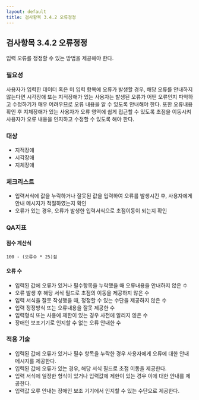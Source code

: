 ```yaml
---
layout: default
title: 검사항목 3.4.2 오류정정
---
```


## 검사항목 3.4.2 오류정정
입력 오류를 정정할 수 있는 방법을 제공해야 한다.

### 필요성
사용자가 입력한 데이터 혹은 미 입력 항목에 오류가 발생할 경우, 해당 오류를 안내하지 않는다면 시각장애 또는 지적장애가 있는 사용자는 발생된 오류가 어떤 오류인지 파악하고 수정하기가 매우 어려우므로 오류 내용을 알 수 있도록 안내해야 한다. 또한 오류내용 확인 후 지체장애가 있는 사용자가 오류 영역에 쉽게 접근할 수 있도록 초점을 이동시켜 사용자가 오류 내용을 인지하고 수정할 수 있도록 해야 한다.

### 대상
* 지적장애
* 시각장애
* 지체장애


### 체크리스트
* 입력서식에 값을 누락하거나 잘못된 값을 입력하여 오류를 발생시킨 후, 사용자에게 안내 메시지가 적절하였는지 확인
* 오류가 있는 경우, 오류가 발생한 입력서식으로 초점이동이 되는지 확인


### QA지표
#### 점수 계산식
```
100 - (오류수 * 25)점
```

#### 오류 수
* 입력된 값에 오류가 있거나 필수항목을 누락했을 때 오류내용을 안내하지 않은 수
* 오류 발생 후 해당 서식 필드로 초점의 이동을 제공하지 않은 수
* 입력 서식을 잘못 작성했을 때, 정정할 수 있는 수단을 제공하지 않은 수
* 입력 정정방식 또는 오류내용을 잘못 제공한 수
* 입력형식 또는 사용에 제한이 있는 경우 사전에 알리지 않은 수
* 장애인 보조기기로 인지할 수 없는 오류 안내한 수


### 적용 기술
* 입력된 값에 오류가 있거나 필수 항목을 누락한 경우 사용자에게 오류에 대한 안내 메시지를 제공한다.
* 입력된 값에 오류가 있는 경우, 해당 서식 필드로 초점 이동을 제공한다.
* 입력 서식에 일정한 형식이 있거나 입력값에 제한이 있는 경우 이에 대한 안내를 제공한다.
* 입력값 오류 안내는 장애인 보조 기기에서 인지할 수 있는 수단으로 제공한다.
